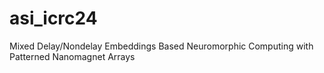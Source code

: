 # asi_icrc24
Mixed Delay/Nondelay Embeddings Based Neuromorphic Computing with Patterned Nanomagnet Arrays
